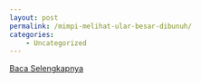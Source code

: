 ```yaml
---
layout: post
permalink: /mimpi-melihat-ular-besar-dibunuh/
categories:
    - Uncategorized
---
```


[Baca Selengkapnya](/06)